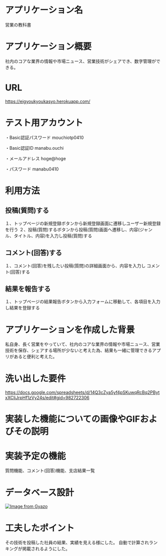# アプリケーション名
営業の教科書

# アプリケーション概要
社内のコアな業界の情報や市場ニュース、営業技術がシェアでき、数字管理ができる。
# URL
https://eigyoukyoukasyo.herokuapp.com/
# テスト用アカウント
・Basic認証パスワード
mouchiotp0410

・Basic認証ID
manabu.ouchi

・メールアドレス
hoge@hoge

・パスワード
manabu0410

# 利用方法

##  投稿(質問)する
１、トップページの新規登録ボタンから新規登録画面に遷移しユーザー新規登録を行う
２、投稿(質問)するボタンから投稿(質問)画面へ遷移し、内容(ジャンル、タイトル、内容)を入力し投稿(質問)する

##  コメント(回答)する
１、コメント(回答)を残したい投稿(質問)の詳細画面から、内容を入力し
コメント(回答)する

##  結果を報告する
１、トップページの結果報告ボタンから入力フォームに移動して、各項目を入力し結果を登録する

# アプリケーションを作成した背景
私自身、長く営業をやっていて、社内のコアな業界の情報や市場ニュース、営業技術を保存、シェアする場所が少ないと考えた為、結果も一緒に管理できるアプリがあると便利と考えた。

# 洗い出した要件
https://docs.google.com/spreadsheets/d/14Q3cZya5yf4pSKuwqRcBq2PBytxXCliJrpHf1zVy24s/edit#gid=982722306
# 実装した機能についての画像やGIFおよびその説明

# 実装予定の機能
質問機能、コメント(回答)機能、支店結果一覧

# データベース設計
[![Image from Gyazo](https://i.gyazo.com/ef8f898c3cda758ba7ef59685da7148f.png)](https://gyazo.com/ef8f898c3cda758ba7ef59685da7148f)



# 工夫したポイント
その技術を投稿した社員の結果、実績を見える様にした。
自動で計算されランキングが掲載されるようにした。
